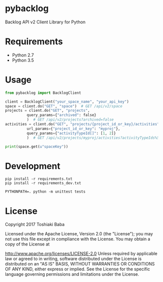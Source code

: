 pybacklog
=================

Backlog API v2 Client Library for Python

# Requirements

- Python 2.7
- Python 3.5

# Usage

```python
from pybacklog import BacklogClient

client = BacklogClient("your_space_name", "your_api_key")
space = client.do("GET", "space")  # GET /api/v2/space
projects = client.do("GET", "projects",
          query_params={"archived": false}
          )  # GET /api/v2/projects?archived=false
activities = client.do("GET", "projects/{project_id_or_key}/activities",
          url_params={"project_id_or_key": "myproj"},
          query_params={"activityTypeId[]": [1, 2]}
          )  # GET /api/v2/projects/myproj/activities?activityTypeIds%5B%5D=1&activityTypeIds%5B%5D=2

print(space.get(u"spaceKey"))
```

# Development

```
pip install -r requirements.txt
pip install -r requirements_dev.txt

PYTHONPATH=. python -m unittest tests
```

# License

Copyright 2017 Toshiaki Baba

Licensed under the Apache License, Version 2.0 (the "License"); you may not use this file except in compliance with the License. You may obtain a copy of the License at

http://www.apache.org/licenses/LICENSE-2.0
Unless required by applicable law or agreed to in writing, software distributed under the License is distributed on an "AS IS" BASIS, WITHOUT WARRANTIES OR CONDITIONS OF ANY KIND, either express or implied. See the License for the specific language governing permissions and limitations under the License.
